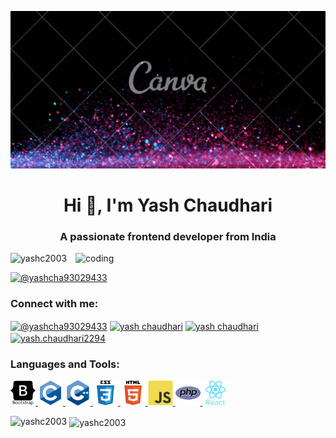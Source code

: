 ![Logo](https://github.com/yashc2003/yashc2003/blob/main/White%20Blue%20Modern%20Webinar%20Banner%20Landscape.gif)
<h1 align="center">Hi 👋, I'm Yash Chaudhari</h1>
<h3 align="center">A passionate frontend developer from India</h3>
<image align="right" alt="coding" width="400" src="https://thumbs.gfycat.com/BetterFalseKid-max-1mb.gif">

<p align="left"> <img src="https://komarev.com/ghpvc/?username=yashc2003&label=Profile%20views&color=0e75b6&style=flat" alt="yashc2003" /> </p>

<p align="left"> <a href="https://twitter.com/@yashcha93029433" target="blank"><img src="https://img.shields.io/twitter/follow/@yashcha93029433?logo=twitter&style=for-the-badge" alt="@yashcha93029433" /></a> </p>

<h3 align="left">Connect with me:</h3>
<p align="left">
<a href="https://twitter.com/@yashcha93029433" target="blank"><img align="center" src="https://raw.githubusercontent.com/rahuldkjain/github-profile-readme-generator/master/src/images/icons/Social/twitter.svg" alt="@yashcha93029433" height="30" width="40" /></a>
<a href="https://linkedin.com/in/yash chaudhari" target="blank"><img align="center" src="https://raw.githubusercontent.com/rahuldkjain/github-profile-readme-generator/master/src/images/icons/Social/linked-in-alt.svg" alt="yash chaudhari" height="30" width="40" /></a>
<a href="https://fb.com/yash chaudhari" target="blank"><img align="center" src="https://raw.githubusercontent.com/rahuldkjain/github-profile-readme-generator/master/src/images/icons/Social/facebook.svg" alt="yash chaudhari" height="30" width="40" /></a>
<a href="https://instagram.com/yash.chaudhari2294" target="blank"><img align="center" src="https://raw.githubusercontent.com/rahuldkjain/github-profile-readme-generator/master/src/images/icons/Social/instagram.svg" alt="yash.chaudhari2294" height="30" width="40" /></a>
</p>

<h3 align="left">Languages and Tools:</h3>
<p align="left"> <a href="https://getbootstrap.com" target="_blank" rel="noreferrer"> <img src="https://raw.githubusercontent.com/devicons/devicon/master/icons/bootstrap/bootstrap-plain-wordmark.svg" alt="bootstrap" width="40" height="40"/> </a> <a href="https://www.cprogramming.com/" target="_blank" rel="noreferrer"> <img src="https://raw.githubusercontent.com/devicons/devicon/master/icons/c/c-original.svg" alt="c" width="40" height="40"/> </a> <a href="https://www.w3schools.com/cpp/" target="_blank" rel="noreferrer"> <img src="https://raw.githubusercontent.com/devicons/devicon/master/icons/cplusplus/cplusplus-original.svg" alt="cplusplus" width="40" height="40"/> </a> <a href="https://www.w3schools.com/css/" target="_blank" rel="noreferrer"> <img src="https://raw.githubusercontent.com/devicons/devicon/master/icons/css3/css3-original-wordmark.svg" alt="css3" width="40" height="40"/> </a> <a href="https://www.w3.org/html/" target="_blank" rel="noreferrer"> <img src="https://raw.githubusercontent.com/devicons/devicon/master/icons/html5/html5-original-wordmark.svg" alt="html5" width="40" height="40"/> </a> <a href="https://developer.mozilla.org/en-US/docs/Web/JavaScript" target="_blank" rel="noreferrer"> <img src="https://raw.githubusercontent.com/devicons/devicon/master/icons/javascript/javascript-original.svg" alt="javascript" width="40" height="40"/> </a> <a href="https://www.php.net" target="_blank" rel="noreferrer"> <img src="https://raw.githubusercontent.com/devicons/devicon/master/icons/php/php-original.svg" alt="php" width="40" height="40"/> </a> <a href="https://reactjs.org/" target="_blank" rel="noreferrer"> <img src="https://raw.githubusercontent.com/devicons/devicon/master/icons/react/react-original-wordmark.svg" alt="react" width="40" height="40"/> </a> </p>

<p><img align="left" src="https://github-readme-stats.vercel.app/api/top-langs?username=yashc2003&show_icons=true&locale=en&layout=compact" alt="yashc2003" /></p>

<p>&nbsp;<img align="center" src="https://github-readme-stats.vercel.app/api?username=yashc2003&show_icons=true&locale=en" alt="yashc2003" /></p>
